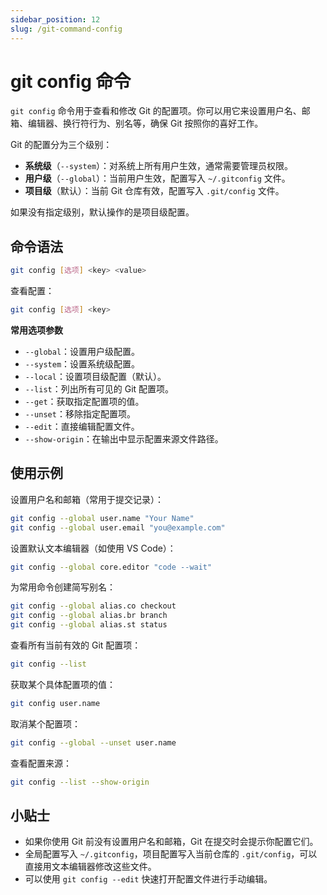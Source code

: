 ```yaml
---
sidebar_position: 12
slug: /git-command-config
---
```


# git config 命令

`git config` 命令用于查看和修改 Git 的配置项。你可以用它来设置用户名、邮箱、编辑器、换行符行为、别名等，确保 Git 按照你的喜好工作。

Git 的配置分为三个级别：

- **系统级**（`--system`）：对系统上所有用户生效，通常需要管理员权限。
- **用户级**（`--global`）：当前用户生效，配置写入 `~/.gitconfig` 文件。
- **项目级**（默认）：当前 Git 仓库有效，配置写入 `.git/config` 文件。

如果没有指定级别，默认操作的是项目级配置。



## 命令语法

```bash
git config [选项] <key> <value>
```

查看配置：

```bash
git config [选项] <key>
```

**常用选项参数**

- `--global`：设置用户级配置。
- `--system`：设置系统级配置。
- `--local`：设置项目级配置（默认）。
- `--list`：列出所有可见的 Git 配置项。
- `--get`：获取指定配置项的值。
- `--unset`：移除指定配置项。
- `--edit`：直接编辑配置文件。
- `--show-origin`：在输出中显示配置来源文件路径。



## 使用示例

设置用户名和邮箱（常用于提交记录）：

```bash
git config --global user.name "Your Name"
git config --global user.email "you@example.com"
```

设置默认文本编辑器（如使用 VS Code）：

```bash
git config --global core.editor "code --wait"
```

为常用命令创建简写别名：

```bash
git config --global alias.co checkout
git config --global alias.br branch
git config --global alias.st status
```

查看所有当前有效的 Git 配置项：

```bash
git config --list
```

获取某个具体配置项的值：

```bash
git config user.name
```

取消某个配置项：

```bash
git config --global --unset user.name
```

查看配置来源：

```bash
git config --list --show-origin
```



## 小贴士

- 如果你使用 Git 前没有设置用户名和邮箱，Git 在提交时会提示你配置它们。
- 全局配置写入 `~/.gitconfig`，项目配置写入当前仓库的 `.git/config`，可以直接用文本编辑器修改这些文件。
- 可以使用 `git config --edit` 快速打开配置文件进行手动编辑。
